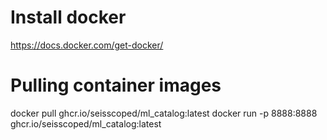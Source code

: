 # Install docker
https://docs.docker.com/get-docker/

# Pulling container images
docker pull ghcr.io/seisscoped/ml_catalog:latest
docker run -p 8888:8888 ghcr.io/seisscoped/ml_catalog:latest
